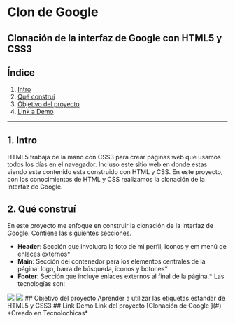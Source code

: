 # Clon de Google
## Clonación de la interfaz de Google con HTML5 y CSS3
## Índice
1. [Intro](#)
2. [Qué construí](#)
3. [Objetivo del proyecto](#)
4. [Link a Demo](#)
****
## 1. Intro
HTML5 trabaja de la mano con CSS3 para crear páginas web que usamos todos los días en el navegador. Incluso este sitio web en donde estas viendo este contenido esta construido con HTML y CSS. En este proyecto, con los conocimientos de HTML y CSS realizamos la clonación de la interfaz de Google.
## 2. Qué construí
En este proyecto me enfoque en construir la clonación de la interfaz de Google. 
Contiene las siguientes secciones.
* **Header**: Sección que involucra la foto de mi perfil, iconos y em menú de enlaces externos*
* **Main**: Sección del contenedor para los elementos centrales de la página: logo, barra de búsqueda, iconos y botones*
* **Footer**: Sección que incluye enlaces externos al final de la página.*
Las tecnologías son:
<img src= "https://img.shields.io/badge/HTML5-E34F26?style=for-the-badge&logo=html5&logoColor=white" />
<img src= "https://img.shields.io/badge/CSS3-1572B6?style=for-the-badge&logo=css3&logoColor=white" />
## Objetivo del proyecto
Aprender a utilizar las etiquetas estandar de HTML5 y CSS3
## Link Demo
Link del proyecto [Clonación de Google ](#)
*Creado en Tecnolochicas*
